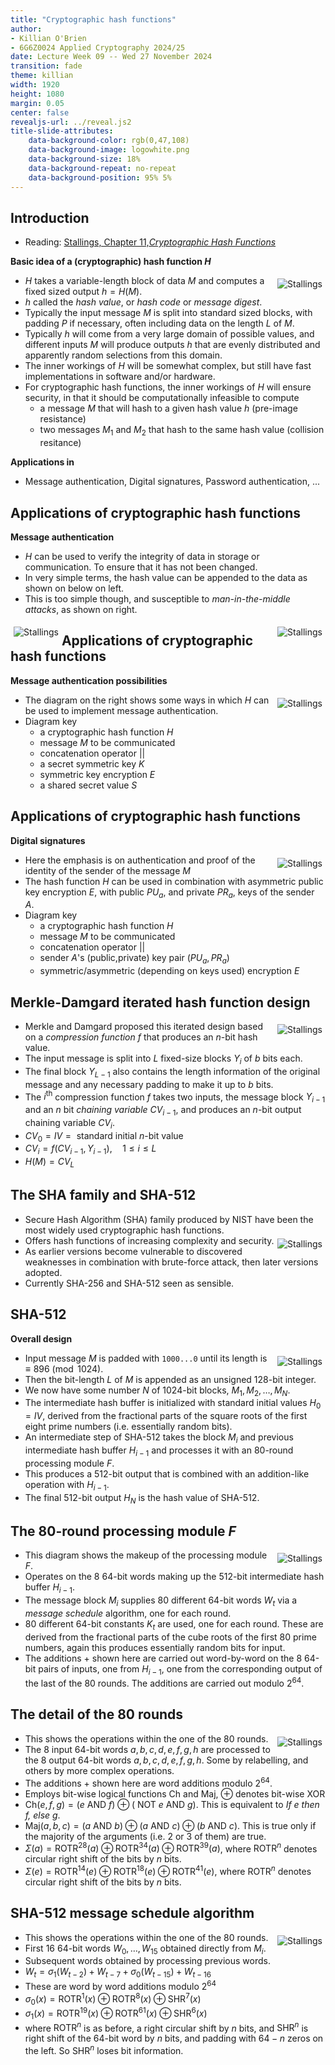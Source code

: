 ```yaml
---
title: "Cryptographic hash functions"
author:
- Killian O'Brien
- 6G6Z0024 Applied Cryptography 2024/25
date: Lecture Week 09 -- Wed 27 November 2024
transition: fade
theme: killian
width: 1920
height: 1080
margin: 0.05
center: false
revealjs-url: ../reveal.js2
title-slide-attributes:
    data-background-color: rgb(0,47,108)	
    data-background-image: logowhite.png
    data-background-size: 18%
    data-background-repeat: no-repeat
    data-background-position: 95% 5%	
---
```


## Introduction 

* Reading: <a href="https://mmu.on.worldcat.org/oclc/1334132058" target="_blank">Stallings, Chapter 11,<em>Cryptographic Hash Functions</em></a>

**Basic idea of a (cryptographic) hash function $H$**

* <img src="./images/hash-idea.png" alt="Stallings" style="padding:5px;height=100%;float:right"> $H$ takes a variable-length block of data $M$ and computes a fixed sized output $h=H(M)$.
* $h$ called the *hash value*, or *hash code* or *message digest*. 
* Typically the input message $M$ is split into standard sized blocks, with padding $P$ if necessary, often including data on the length $L$ of $M$.
* Typically $h$ will come from a very large domain of possible values, and different inputs $M$ will produce outputs $h$ that are evenly distributed and apparently random selections from this domain. 
* The inner workings of $H$ will be somewhat complex, but still have fast implementations in software and/or hardware. 
* For cryptographic hash functions, the inner workings of $H$ will ensure security, in that it should be computationally infeasible to compute
    - a message $M$ that will hash to a given hash value $h$ (pre-image resistance)
    - two messages $M_1$ and $M_2$ that hash to the same hash value (collision resitance)

**Applications in**

* Message authentication, Digital signatures, Password authentication, ...

<!-- ## Applications of cryptographic hash functions

* Message authentication
* Digital signatures
* Password authentication
* ... -->

## Applications of cryptographic hash functions

**Message authentication**

* $H$ can be used to verify the integrity of data in storage or communication. To ensure that it has not been changed. 
* In very simple terms, the hash value can be appended to the data as shown on below on left.
* This is too simple though, and susceptible to *man-in-the-middle attacks*, as shown on right.

<img src="./images/simple-hash.png" alt="Stallings" style="padding:5px;height=100%;float:left"> <img src="./images/maninthemiddlehash.png" alt="Stallings" style="padding:5px;height=100%;float:right">

## Applications of cryptographic hash functions

**Message authentication possibilities**

* <img src="./images/MACmodes.png" alt="Stallings" style="padding:5px;height=100%;float:right"> The diagram on the right shows some ways in which $H$ can be used to implement message authentication.
* Diagram key
    - a cryptographic hash function $H$
    - message $M$ to be communicated
    - concatenation operator $||$
    - a secret symmetric key $K$
    - symmetric key encryption $E$
    - a shared secret value $S$

## Applications of cryptographic hash functions

**Digital signatures**

* <img src="./images/hash-signatures.png" alt="Stallings" style="padding:5px;height=100%;float:right"> Here the emphasis is on authentication and proof of the identity of the sender of the message $M$
* The hash function $H$ can be used in combination with asymmetric public key encryption $E$, with public $PU_a$, and private $PR_a$, keys of the sender $A$. 
* Diagram key
    - a cryptographic hash function $H$
    - message $M$ to be communicated
    - concatenation operator $||$
    - sender $A$'s (public,private) key pair $(PU_a,PR_a)$
    - symmetric/asymmetric (depending on keys used) encryption $E$
  
<!-- ## Requirements and security -->


## Merkle-Damgard iterated hash function design 

* <img src="./images/merkle-hash.png" alt="Stallings" style="padding:5px;height=100%;float:right"> Merkle and Damgard proposed this iterated design based on a *compression function* $f$ that produces an $n$-bit hash value. 
* The input message is split into $L$ fixed-size blocks $Y_i$ of $b$ bits each. 
* The final block $Y_{L-1}$ also contains the length information of the original message and any necessary padding to make it up to $b$ bits. 
* The $i^{\text{th}}$ compression function $f$ takes two inputs, the message block $Y_{i-1}$ and an $n$ bit *chaining variable* $CV_{i-1}$, and produces an $n$-bit output chaining variable $CV_{i}$.
* $CV_0 = IV = \text{ standard initial $n$-bit value}$
* $CV_{i} = f(CV_{i-1}, Y_{i-1}), \quad 1 \leq i \leq L$
* $H(M) = CV_L$

## The SHA family and SHA-512

* Secure Hash Algorithm (SHA) family produced by NIST have been the most widely used cryptographic hash functions. 
* <img src="./images/SHAfamily.png" alt="Stallings" style="padding:5px;height=100%;float:right"> Offers hash functions of increasing complexity and security. 
* As earlier versions become vulnerable to discovered weaknesses in combination with brute-force attack, then later versions adopted.
* Currently SHA-256 and SHA-512 seen as sensible.

## SHA-512

**Overall design**

* <img src="./images/SHA-512-overall.png" alt="Stallings" style="padding:5px;height=100%;float:right"> Input message $M$ is padded with `1000...0` until its length is $\equiv 896 \pmod{1024}$.
* Then the bit-length $L$ of $M$ is appended as an unsigned 128-bit integer.
* We now have some number $N$ of 1024-bit blocks, $M_1, M_2, \dots, M_N$.
* The intermediate hash buffer is initialized with standard initial values $H_0 = IV$, derived from the fractional parts of the square roots of the first eight prime numbers (i.e. essentially random bits). 
* An intermediate step of SHA-512 takes the block $M_i$ and previous intermediate hash buffer $H_{i-1}$ and processes it with an 80-round processing module $F$.
* This produces a 512-bit output that is combined with an addition-like operation with $H_{i-1}$.  
* The final 512-bit output $H_N$ is the hash value of SHA-512.

## The 80-round processing module $F$

* <img src="./images/module-80round.png" alt="Stallings" style="padding:5px;height=100%;float:right"> This diagram shows the makeup of the processing module $F$.
* Operates on the 8 64-bit words making up the 512-bit intermediate hash buffer $H_{i-1}$.
* The message block $M_i$ supplies 80 different 64-bit words $W_t$ via a *message schedule* algorithm, one for each round.
* 80 different 64-bit constants $K_t$ are used, one for each round. These are derived from the fractional parts of the cube roots of the first 80 prime numbers, again this produces essentially random bits for input. 
* The additions $+$ shown here are carried out word-by-word on the 8 64-bit pairs of inputs, one from $H_{i-1}$, one from the corresponding output of the last of the 80 rounds. The additions are carried out modulo $2^{64}$.

## The detail of the 80 rounds

* <img src="./images/round-detail.png" alt="Stallings" style="padding:5px;float:right"> This shows the operations within the one of the 80 rounds.
* The 8 input 64-bit words $a,b,c,d,e,f,g,h$ are processed to the 8 output 64-bit words $a,b,c,d,e,f,g,h$. Some by relabelling, and others by more complex operations.
* The additions $+$ shown here are word additions modulo $2^{64}$. 
* Employs bit-wise logical functions $\text{Ch}$ and $\text{Maj}$, $\oplus$ denotes bit-wise $\text{XOR}$
* $\text{Ch}(e,f,g) = (e \text{ AND } f) \oplus (\text{ NOT } e \text{ AND } g)$. This is equivalent to *If e then f, else g*.
* $\text{Maj}(a,b,c) = (a \text{ AND } b) \oplus (a \text{ AND } c) \oplus (b \text{ AND } c)$. This is true only if the majority of the arguments (i.e. 2 or 3 of them) are true. 
* $\Sigma(a) = \text{ROTR}^{28}(a) \oplus \text{ROTR}^{34}(a) \oplus \text{ROTR}^{39}(a)$, where $\text{ROTR}^n$ denotes circular right shift of the bits by $n$ bits. 
* $\Sigma(e) = \text{ROTR}^{14}(e) \oplus \text{ROTR}^{18}(e) \oplus \text{ROTR}^{41}(e)$, where $\text{ROTR}^n$ denotes circular right shift of the bits by $n$ bits. 

## SHA-512 message schedule algorithm

* <img src="./images/message-schedule.png" alt="Stallings" style="padding:5px;float:right"> This shows the operations within the one of the 80 rounds.
* First 16 64-bit words $W_0, \dots, W_{15}$ obtained directly from $M_i$.
* Subsequent words obtained by processing previous words. 
* $W_t = \sigma_1(W_{t-2}) + W_{t-7} + \sigma_0(W_{t-15}) + W_{t-16}$
* These are word by word additions modulo $2^{64}$
* $\sigma_0(x) = \text{ROTR}^{1}(x) \oplus \text{ROTR}^{8}(x) \oplus \text{SHR}^{7}(x)$
* $\sigma_1(x) = \text{ROTR}^{19}(x) \oplus \text{ROTR}^{61}(x) \oplus \text{SHR}^{6}(x)$
* where $\text{ROTR}^n$ is as before, a right circular shift by $n$ bits, and $\text{SHR}^n$ is right shift of the 64-bit word by $n$ bits, and padding with $64-n$ zeros on the left. So $\text{SHR}^n$ loses bit information.